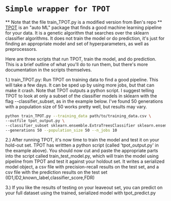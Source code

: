 # `Simple wrapper for TPOT`
** Note that the file train_TPOT.py is a modified version from Ben's repo **
[TPOT](https://epistasislab.github.io/tpot/ "TPOT homepage") is an "auto ML" package that finds 
a good machine learning pipeline for your data. It is a genetic algorithm that searches
over the sklearn classifier algorithms. It does not train the model or do prediction, it's just
for finding an appropriate model and set of hyperparameters, as well as preprocessors.

Here are three scripts that run TPOT, train the model, and do prediction. This is a brief outline
of what you'll do to run them, but there's more documentation in the scripts themselves.

1.) train_TPOT.py: Run TPOT on training data to find a good pipeline. This will take a few days. 
It can be sped up by using more jobs, but that can make it crash. Note that TPOT outputs a python 
script. I suggest telling TPOT to look at only a subset of the classifier models in sklearn with 
the flag --classifier_subset, as in the example below. I've found 50 generations with a population 
size of 50 works pretty well, but results may vary.

```bash
python train_TPOT.py --training_data path/to/training_data.csv \
--outfile tpot_output.py \
--classifier_subset sklearn.ensemble.ExtraTreesClassifier sklearn.ensemble.RandomForestClassifier \
--generations 50 --population_size 50 --n_jobs 10
```

2.) After running TPOT, it's now time to train the model and test it on your hold-out set. TPOT has
writtten a python script (called 'tpot_output.py' in the example above). You should now cut and paste 
the appropriate parts into the script called train_test_model.py, which will train the model using
pipeline from TPOT and test it against your holdout set. It writes a serialized model object, a 
csv file with precision-recall results on the test set, and a csv file with the prediction results
on the test set (ID1,ID2,known_label,classifier_score,FDR)

3.) If you like the results of testing on your leaveout set, you can predict on your full dataset 
using the trained, serialized model with tpot_predict.py